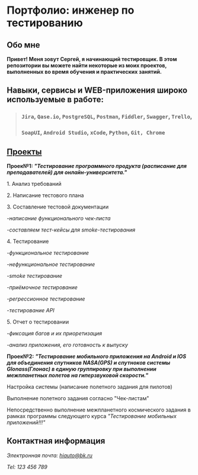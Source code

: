 # Портфолио: инженер по тестированию
## Обо мне
<b>Привет! Меня зовут Сергей, я начинающий тестировщик. 
В этом репозитории вы можете найти некоторые из моих проектов, выполненных во время  обучения и практических занятий.</b>

## Навыки, сервисы и WEB-приложения широко используемые в работе:
>### ``Jira``, ``Qase.io``, ``PostgreSQL``, ``Postman``, ``Fiddler``, ``Swagger``, ``Trello``,
>### ``SoapUI``, ``Android Studio``, ``xCode``, ``Python``, ``Git, Chrome``
## <ins>Проекты</ins>
<b>Проек№1: <i>"Тестирование программного продукта (расписание для преподавателей) для онлайн-университета."</i></b>
<p>1. Анализ требований<p>
<p>2. Написание тестового плана<p>
<p>3. Составление тестовой документации<p>
<i><p>-написание функционального чек-листа<p>
<p>-составляем тест-кейсы для smoke-тестирования<p></i>
<p>4. Тестирование<p>
<i><p>-функциональное тестирование<p></i>
<i><p>-нефункциональное тестирование<p></i>
<i><p>-smoke тестирование<p></i> 
<i><p>-приёмочное тестирование<p></i>
<i><p>-регрессионное тестирование<p></i>
<i><p>-тестирование API<p></i>
5. Отчет о тестировании
<i><p>-фиксация багов и их приоретизация<p></i>
<i><p>-анализ приложения, его готовность к выпуску<p></i>

<b>Проек№2: <i>"Тестирование мобильного приложения на Android и IOS для объединения спутников NASA(GPS) и спутноков системы Glonass(Глонас) в единую группировку при выполнении межпланетных полетов на гиперзвуковой скорости."</i></b>
<p>Настройка системы (написание полетного задания для пилотов)
<p>Выполнение полетного задания согласно "Чек-листам"
<p>Непосредственно выполнение межпланетного космического задания в рамках программы следующего курса <i>"Тестирование мобильных приложений!!!"</i>
  
## Контактная информация
<i>Электронная почта: hiauto@bk.ru
<p>Tel: 123 456 789</i>
